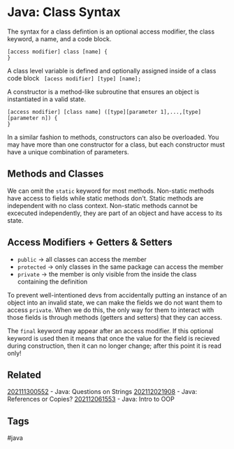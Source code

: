 # Java: Class Syntax

The syntax for a class defintion is an optional access modifier, the class
keyword, a name, and a code block.
```
[access modifier] class [name] {
}
```

A class level variable is defined and optionally assigned inside of a class
code block
``` [acess modifier] [type] [name];```

A constructor is a method-like subroutine that ensures an object is instantiated
in a valid state.
```
[access modifier] [class name] ([type][parameter 1],...,[type][parameter n]) {
}
```
In a similar fashion to methods, constructors can also be overloaded. You may
have more than one constructor for a class, but each constructor must have a 
unique combination of parameters.


## Methods and Classes

We can omit the ```static``` keyword for most methods. Non-static methods have
access to fields while static methods don't. Static methods are independent with
no class context. Non-static methods cannot be excecuted independently, they
are part of an object and have access to its state.


## Access Modifiers + Getters & Setters

* ```public``` -> all classes can access the member
* ```protected``` -> only classes in the same package can access the member
* ```private``` -> the member is only visible from the inside the class containing
                   the definition

To prevent well-intentioned devs from accidentally putting an instance of an
object into an invalid state, we can make the fields we do not want them to
access ```private```. When we do this, the only way for them to interact with
those fields is through methods (getters and setters) that they can access.

The ```final``` keyword may appear after an access modifier. If this optional
keyword is used then it means that once the value for the field is recieved
during construction, then it can no longer change; after this point it is read
only!


## Related
[202111300552](../202111300552) - Java: Questions on Strings
[202112021908](../202112021908) - Java: References or Copies?
[202112061553](../202112061553) - Java: Intro to OOP


## Tags
#java
